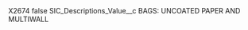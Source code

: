 <?xml version="1.0" encoding="UTF-8"?>
<CustomMetadata xmlns="http://soap.sforce.com/2006/04/metadata" xmlns:xsi="http://www.w3.org/2001/XMLSchema-instance" xmlns:xsd="http://www.w3.org/2001/XMLSchema">
    <label>X2674</label>
    <protected>false</protected>
    <values>
        <field>SIC_Descriptions_Value__c</field>
        <value xsi:type="xsd:string">BAGS: UNCOATED PAPER AND MULTIWALL</value>
    </values>
</CustomMetadata>
